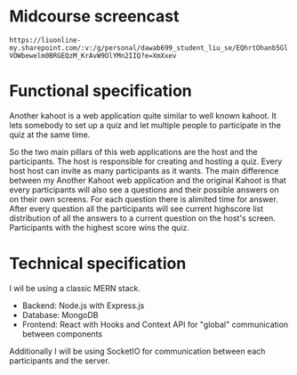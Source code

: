 # Midcourse screencast

`https://liuonline-my.sharepoint.com/:v:/g/personal/dawab699_student_liu_se/EQhrtOhanb5GlVOWbewelm0BRGEQzM_KrAvW9OlYMn2IIQ?e=XmXxev`

# Functional specification

Another kahoot is a web application quite similar to well known kahoot. It lets somebody to set up a quiz and let multiple people to participate in the quiz at the same time.

So the two main pillars of this web applications are the host and the participants. The host is responsible for creating and hosting a quiz. Every host host can invite as many participants as it wants. The main difference between my Another Kahoot web application and the original Kahoot is that every participants will also see a questions and their possible answers on on their own screens. For each question there is alimited time for answer. After every question all the participants will see current highscore list distribution of all the answers to a current question on the host's screen. Participants with the highest score wins the quiz.

# Technical specification

I wil be using a classic MERN stack.

- Backend: Node.js with Express.js
- Database: MongoDB
- Frontend: React with Hooks and Context API for "global" communication between components

Additionally I will be using SocketIO for communication between each participants and the server.
